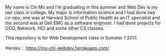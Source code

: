 My name is Chi Mo and I'm graduating in this summer and Web Dev is my last class in college. My major is information science and I had done two co-ops, one was at Harvard School of Public Health as an IT specialist and the second was at Dell EMC as a software engineer. I had done projects for OOD, Network, HCI and some other CS classes.

This repository is for Web Development class in Summer 1 2017.

Heroku： https://mo-chi-webdev.herokuapp.com/ 
